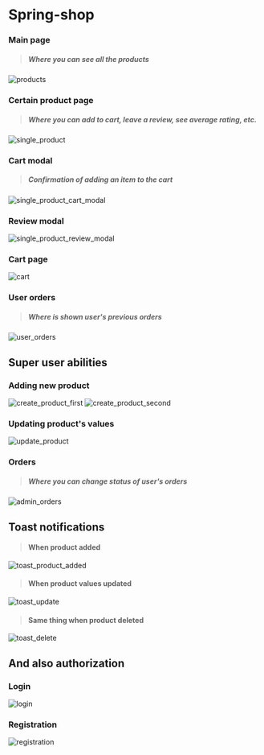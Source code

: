 # Spring-shop

### Main page
> ##### Where you can see all the products
![products](https://user-images.githubusercontent.com/92905923/232194326-16d2d282-222f-41be-9e86-ca3488a08585.png)

### Certain product page
> ##### Where you can add to cart, leave a review, see average rating, etc.
![single_product](https://user-images.githubusercontent.com/92905923/232190874-d32c6f8b-ec53-4e0a-91e7-7b95d6c9666e.png)

### Cart modal
> ##### Confirmation of adding an item to the cart
![single_product_cart_modal](https://user-images.githubusercontent.com/92905923/232190971-30bf3594-5d2f-4a2d-8e89-59f6b15c3e91.png)

### Review modal
![single_product_review_modal](https://user-images.githubusercontent.com/92905923/232194687-64a08acf-b9ef-48bc-b308-7b09caa89d9f.png)

### Cart page
![cart](https://user-images.githubusercontent.com/92905923/232191107-f234bff7-d01c-4ee0-9946-35b8912137e5.png)

### User orders
> ##### Where is shown user's previous orders
![user_orders](https://user-images.githubusercontent.com/92905923/232191451-90003eb9-4d1d-483a-a287-04d9c0fe9142.png)



## Super user abilities

### Adding new product
![create_product_first](https://user-images.githubusercontent.com/92905923/232192178-c1851367-9cce-4936-bc62-ef0586e1585c.png)
![create_product_second](https://user-images.githubusercontent.com/92905923/232192203-b79cfbc9-0c9f-4054-a144-a9b4437df1ae.png)

### Updating product's values
![update_product](https://user-images.githubusercontent.com/92905923/232193334-042d0e8a-3078-45b6-9ec0-6d73b6c9a357.png)

### Orders
> ##### Where you can change status of user's orders
![admin_orders](https://user-images.githubusercontent.com/92905923/232193671-37d4bd2b-de8f-4e97-8f0d-094f4158a9ff.png)



## Toast notifications

> #### When product added
![toast_product_added](https://user-images.githubusercontent.com/92905923/232197805-aa2c4bd6-f899-4a20-9797-2458edf8fb36.png)

> #### When product values updated
![toast_update](https://user-images.githubusercontent.com/92905923/232199211-dfd62e0a-0e33-44be-a000-d6a1a47c58b3.png)

> #### Same thing when product deleted
![toast_delete](https://user-images.githubusercontent.com/92905923/232197895-1f7c68bb-8798-4564-bc4f-80db6a5a53eb.png)



## And also authorization

### Login
![login](https://user-images.githubusercontent.com/92905923/232193887-4bbb8e64-d61b-4a08-86a1-b28132cbda88.png)

### Registration
![registration](https://user-images.githubusercontent.com/92905923/232193889-27acede6-0ebf-413f-87f4-9ab93a50323a.png)
